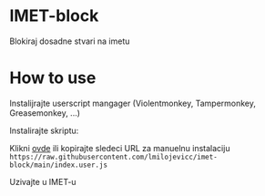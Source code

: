 # IMET-block
Blokiraj dosadne stvari na imetu

# How to use
Instalijrajte userscript mangager (Violentmonkey, Tampermonkey, Greasemonkey, ...)

Instalirajte skriptu:

Klikni [ovde](https://raw.githubusercontent.com/lmilojevicc/imet-block/main/index.user.js) ili kopirajte sledeci URL za manuelnu instalaciju
`https://raw.githubusercontent.com/lmilojevicc/imet-block/main/index.user.js`

Uzivajte u IMET-u
